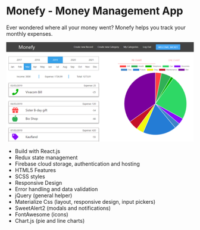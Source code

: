 # Monefy - Money Management App
Ever wondered where all your money went?
Monefy helps you track your monthly expenses.

![soft28237798-08b42c74-6950-11e7-8c9d-76344b16e9d5](https://raw.githubusercontent.com/iarnaudov/Monefy/master/src/resources/monefy-readme.png)

* Build with React.js
* Redux state management
* Firebase cloud storage, authentication and hosting
* HTML5 Features
* SCSS styles
* Responsive Design
* Error handling and data validation
* jQuery (general helper)
* Materialize Css (layout, responsive design, input pickers)
* SweetAlert2 (modals and notifications)
* FontAwesome (icons)
* Chart.js (pie and line charts)
